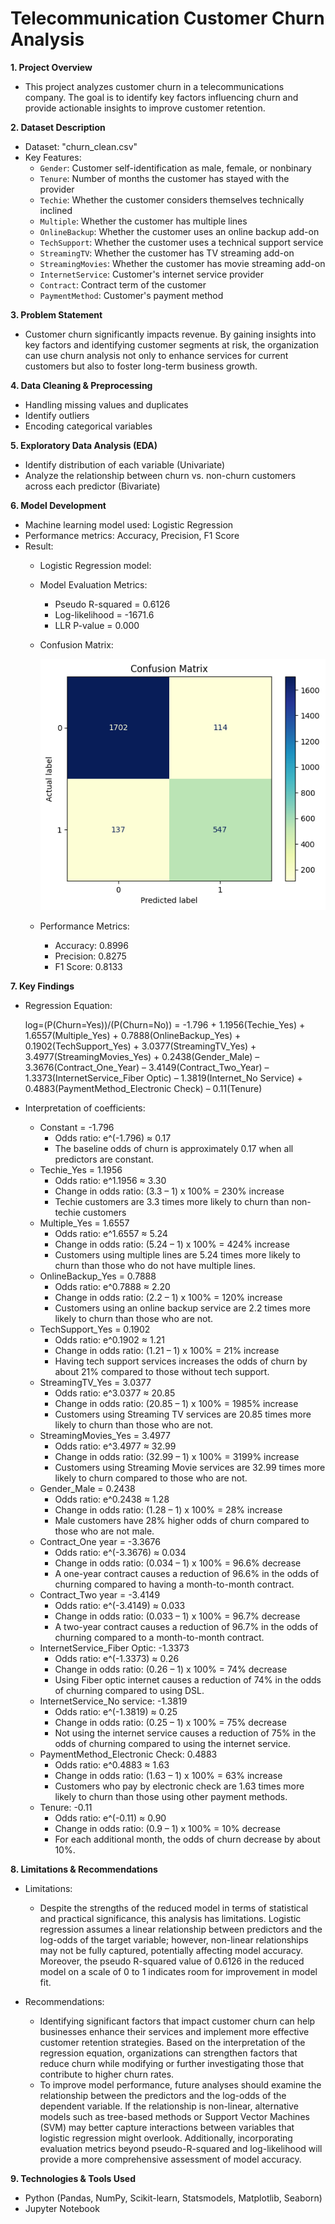 # Telecommunication Customer Churn Analysis

<b>1. Project Overview</b>
- This project analyzes customer churn in a telecommunications company. The goal is to identify key factors influencing churn and provide actionable insights to improve customer retention.

<b>2. Dataset Description</b>
- Dataset: "churn_clean.csv"
- Key Features:
  - `Gender`: Customer self-identification as male, female, or nonbinary
  - `Tenure`: Number of months the customer has stayed with the provider
  - `Techie`: Whether the customer considers themselves technically inclined
  - `Multiple`: Whether the customer has multiple lines
  - `OnlineBackup`: Whether the customer uses an online backup add-on
  - `TechSupport`: Whether the customer uses a technical support service
  - `StreamingTV`: Whether the customer has TV streaming add-on
  - `StreamingMovies`: Whether the customer has movie streaming add-on
  - `InternetService`: Customer's internet service provider
  - `Contract`: Contract term of the customer
  - `PaymentMethod`: Customer's payment method

 <b>3. Problem Statement</b>
 - Customer churn significantly impacts revenue. By gaining insights into key factors and identifying customer segments at risk, the organization can use churn analysis not only to enhance services for current customers but also to foster long-term business growth.

<b>4. Data Cleaning & Preprocessing</b>
- Handling missing values and duplicates
- Identify outliers
- Encoding categorical variables

<b>5. Exploratory Data Analysis (EDA)</b>
- Identify distribution of each variable (Univariate)
- Analyze the relationship between churn vs. non-churn customers across each predictor (Bivariate)

<b>6. Model Development</b>
- Machine learning model used: Logistic Regression
- Performance metrics: Accuracy, Precision, F1 Score
- Result:
  - Logistic Regression model:

    

  - Model Evaluation Metrics:
    - Pseudo R-squared = 0.6126
    - Log-likelihood = -1671.6
    - LLR P-value = 0.000

  - Confusion Matrix:

    ![Confusion Matrix](images/confusion_matrix.png)

  - Performance Metrics:
    - Accuracy: 0.8996
    - Precision: 0.8275
    - F1 Score: 0.8133

<b>7. Key Findings</b>
- Regression Equation:
  
  log=(P(Churn=Yes))/(P(Churn=No))  = -1.796 + 1.1956(Techie_Yes) + 1.6557(Multiple_Yes) + 0.7888(OnlineBackup_Yes) + 0.1902(TechSupport_Yes) + 3.0377(StreamingTV_Yes) + 3.4977(StreamingMovies_Yes) + 0.2438(Gender_Male) – 3.3676(Contract_One_Year) – 3.4149(Contract_Two_Year) – 1.3373(InternetService_Fiber Optic) – 1.3819(Internet_No Service) + 0.4883(PaymentMethod_Electronic Check) – 0.11(Tenure)

- Interpretation of coefficients:
  - Constant = -1.796
    - Odds ratio: e^(-1.796) ≈ 0.17
    - The baseline odds of churn is approximately 0.17 when all predictors are constant.
  - Techie_Yes = 1.1956
    - Odds ratio: e^1.1956 ≈ 3.30
    - Change in odds ratio: (3.3 – 1) x 100% = 230% increase
    - Techie customers are 3.3 times more likely to churn than non-techie customers
  - Multiple_Yes = 1.6557
    - Odds ratio: e^1.6557 ≈ 5.24
    - Change in odds ratio: (5.24 – 1) x 100% = 424% increase
    - Customers using multiple lines are 5.24 times more likely to churn than those who do not have multiple lines.
  - OnlineBackup_Yes = 0.7888
    - Odds ratio: e^0.7888 ≈ 2.20
    - Change in odds ratio: (2.2 – 1) x 100% = 120% increase
    - Customers using an online backup service are 2.2 times more likely to churn than those who are not.
  - TechSupport_Yes = 0.1902
    - Odds ratio: e^0.1902 ≈ 1.21
    - Change in odds ratio: (1.21 – 1) x 100% = 21% increase
    - Having tech support services increases the odds of churn by about 21% compared to those without tech support.
  - StreamingTV_Yes = 3.0377
    - Odds ratio: e^3.0377 ≈ 20.85
    - Change in odds ratio: (20.85 – 1) x 100% = 1985% increase
    - Customers using Streaming TV services are 20.85 times more likely to churn than those who are not.
  - StreamingMovies_Yes = 3.4977
    - Odds ratio: e^3.4977 ≈ 32.99
    - Change in odds ratio: (32.99 – 1) x 100% = 3199% increase
    - Customers using Streaming Movie services are 32.99 times more likely to churn compared to those who are not.
  - Gender_Male = 0.2438
    - Odds ratio: e^0.2438 ≈ 1.28
    - Change in odds ratio: (1.28 – 1) x 100% = 28% increase
    - Male customers have 28% higher odds of churn compared to those who are not male.
  - Contract_One year = -3.3676
    - Odds ratio: e^(-3.3676) ≈ 0.034
    - Change in odds ratio: (0.034 – 1) x 100% = 96.6% decrease
    - A one-year contract causes a reduction of 96.6% in the odds of churning compared to having a month-to-month contract.
  - Contract_Two year = -3.4149
    - Odds ratio: e^(-3.4149) ≈ 0.033
    - Change in odds ratio: (0.033 – 1) x 100% = 96.7% decrease
    - A two-year contract causes a reduction of 96.7% in the odds of churning compared to a month-to-month contract.
  - InternetService_Fiber Optic: -1.3373
    - Odds ratio: e^(-1.3373) ≈ 0.26
    - Change in odds ratio: (0.26 – 1) x 100% = 74% decrease
    - Using Fiber optic internet causes a reduction of 74% in the odds of churning compared to using DSL.
  - InternetService_No service: -1.3819
    - Odds ratio: e^(-1.3819) ≈ 0.25
    - Change in odds ratio: (0.25 – 1) x 100% = 75% decrease
    - Not using the internet service causes a reduction of 75% in the odds of churning compared to using the internet service.
  - PaymentMethod_Electronic Check: 0.4883
    - Odds ratio: e^0.4883 ≈ 1.63
    - Change in odds ratio: (1.63 – 1) x 100% = 63% increase
    - Customers who pay by electronic check are 1.63 times more likely to churn than those using other payment methods.
  - Tenure: -0.11
    - Odds ratio: e^(-0.11) ≈ 0.90
    - Change in odds ratio: (0.9 – 1) x 100% = 10% decrease
    - For each additional month, the odds of churn decrease by about 10%.

<b>8. Limitations & Recommendations</b>
- Limitations:
  - Despite the strengths of the reduced model in terms of statistical and practical significance, this analysis has limitations. Logistic regression assumes a linear relationship between predictors and the log-odds of the target variable; however, non-linear relationships may not be fully captured, potentially affecting model accuracy. Moreover, the pseudo R-squared value of 0.6126 in the reduced model on a scale of 0 to 1 indicates room for improvement in model fit.

- Recommendations:
  - Identifying significant factors that impact customer churn can help businesses enhance their services and implement more effective customer retention strategies. Based on the interpretation of the regression equation, organizations can strengthen factors that reduce churn while modifying or further investigating those that contribute to higher churn rates.
  - To improve model performance, future analyses should examine the relationship between the predictors and the log-odds of the dependent variable. If the relationship is non-linear, alternative models such as tree-based methods or Support Vector Machines (SVM) may better capture interactions between variables that logistic regression might overlook. Additionally, incorporating evaluation metrics beyond pseudo-R-squared and log-likelihood will provide a more comprehensive assessment of model accuracy.

<b>9. Technologies & Tools Used</b>
- Python (Pandas, NumPy, Scikit-learn, Statsmodels, Matplotlib, Seaborn)
- Jupyter Notebook

